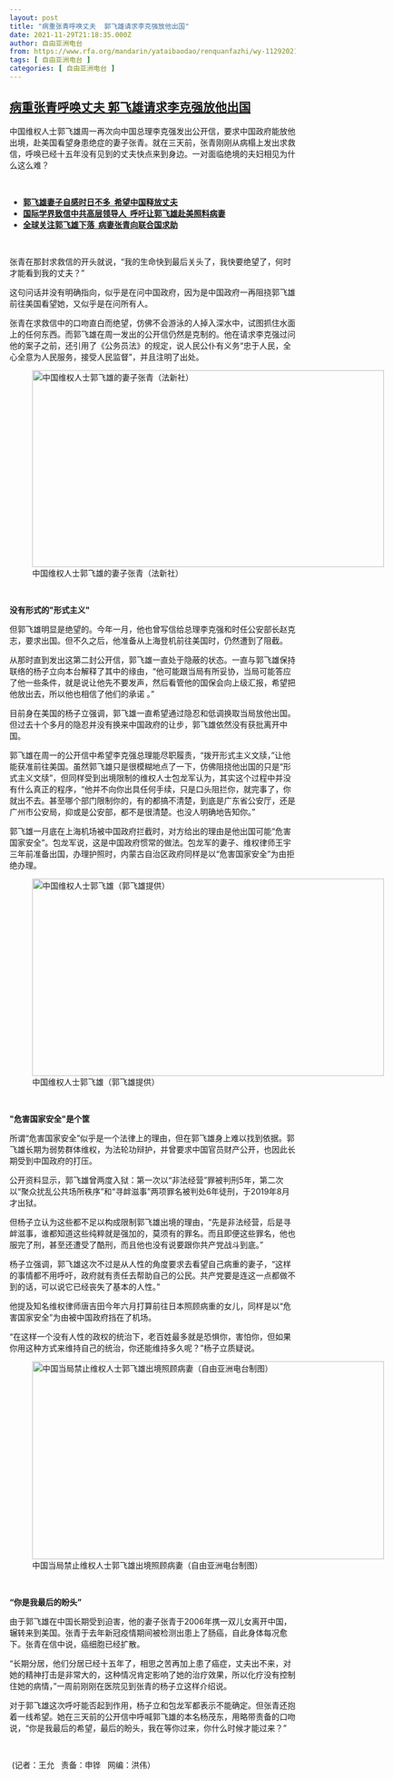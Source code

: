 ```yaml
---
layout: post
title: "病重张青呼唤丈夫  郭飞雄请求李克强放他出国"
date: 2021-11-29T21:18:35.000Z
author: 自由亚洲电台
from: https://www.rfa.org/mandarin/yataibaodao/renquanfazhi/wy-11292021095205.html
tags: [ 自由亚洲电台 ]
categories: [ 自由亚洲电台 ]
---
```

<!--1638220715000-->
[病重张青呼唤丈夫  郭飞雄请求李克强放他出国](https://www.rfa.org/mandarin/yataibaodao/renquanfazhi/wy-11292021095205.html)
------

<div>
<p></p><p>中国维权人士郭飞雄周一再次向中国总理李克强发出公开信，要求中国政府能放他出境，赴美国看望身患绝症的妻子张青。就在三天前，张青刚刚从病榻上发出求救信，呼唤已经十五年没有见到的丈夫快点来到身边。一对面临绝境的夫妇相见为什么这么难？</p><p><br/></p><ul><li><a href="https://www.rfa.org/mandarin/Xinwen/10-11262021145708.html"><strong>郭飞雄妻子自感时日不多  希望中国释放丈夫</strong></a></li><li><strong><a href="https://www.rfa.org/mandarin/yataibaodao/renquanfazhi/xx-02102021125953.html">国际学界致信中共高层领导人  呼吁让郭飞雄赴美照料病妻</a></strong></li><li><strong><a href="https://www.rfa.org/mandarin/yataibaodao/renquanfazhi/xx-02052021100403.html">全球关注郭飞雄下落  病妻张青向联合国求助</a></strong></li></ul><p><br/></p><p>张青在那封求救信的开头就说，“我的生命快到最后关头了，我快要绝望了，何时才能看到我的丈夫？”</p><p>这句问话并没有明确指向，似乎是在问中国政府，因为是中国政府一再阻挠郭飞雄前往美国看望她，又似乎是在问所有人。</p><p>张青在求救信中的口吻直白而绝望，仿佛不会游泳的人掉入深水中，试图抓住水面上的任何东西。而郭飞雄在周一发出的公开信仍然是克制的。他在请求李克强过问他的案子之前，还引用了《公务员法》的规定，说人民公仆有义务“忠于人民，全心全意为人民服务，接受人民监督”，并且注明了出处。</p><p><figure class="image-richtext image-inline captioned" style="width:620px;"><img alt="中国维权人士郭飞雄的妻子张青（法新社）" height="347" src="https://www.rfa.org/mandarin/yataibaodao/renquanfazhi/wy-11292021095205.html/wy1129.jpg/@@images/6e1a3536-7c11-406d-8c99-8c5306b18118.jpeg" title="wy1129.jpg" width="620"/><figcaption class="image-caption">中国维权人士郭飞雄的妻子张青（法新社）</figcaption><small></small></figure> </p><p><strong>没有形式的"形式主义"</strong></p><p>但郭飞雄明显是绝望的。今年一月，他也曾写信给总理李克强和时任公安部长赵克志，要求出国。但不久之后，他准备从上海登机前往美国时，仍然遭到了阻截。</p><p>从那时直到发出这第二封公开信，郭飞雄一直处于隐蔽的状态。一直与郭飞雄保持联络的杨子立向本台解释了其中的缘由，“他可能跟当局有所妥协，当局可能答应了他一些条件，就是说让他先不要发声，然后看管他的国保会向上级汇报，希望把他放出去，所以他也相信了他们的承诺 。”</p><p>目前身在美国的杨子立强调，郭飞雄一直希望通过隐忍和低调换取当局放他出国。但过去十个多月的隐忍并没有换来中国政府的让步，郭飞雄依然没有获批离开中国。</p><p>郭飞雄在周一的公开信中希望李克强总理能尽职履责，“拨开形式主义文牍，”让他能获准前往美国。虽然郭飞雄只是很模糊地点了一下，仿佛阻挠他出国的只是“形式主义文牍”，但同样受到出境限制的维权人士包龙军认为，其实这个过程中并没有什么真正的程序，“他并不向你出具任何手续，只是口头阻拦你，就完事了，你就出不去。甚至哪个部门限制你的，有的都搞不清楚，到底是广东省公安厅，还是广州市公安局，抑或是公安部，都不是很清楚。也没人明确地告知你。”</p><p>郭飞雄一月底在上海机场被中国政府拦截时，对方给出的理由是他出国可能“危害国家安全”。包龙军说，这是中国政府惯常的做法。包龙军的妻子、维权律师王宇三年前准备出国，办理护照时，内蒙古自治区政府同样是以“危害国家安全”为由拒绝办理。</p><p><figure class="image-richtext image-inline captioned" style="width:620px;"><img alt="中国维权人士郭飞雄（郭飞雄提供）" height="348" src="https://www.rfa.org/mandarin/yataibaodao/renquanfazhi/wy-11292021095205.html/wy1129b.jpg/@@images/0444a877-12db-40e9-99ff-8a562262f2bc.jpeg" title="wy1129b.jpg" width="620"/><figcaption class="image-caption">中国维权人士郭飞雄（郭飞雄提供）</figcaption><small></small></figure> </p><p><strong>"危害国家安全"是个筐</strong></p><p>所谓“危害国家安全”似乎是一个法律上的理由，但在郭飞雄身上难以找到依据。郭飞雄长期为弱势群体维权，为法轮功辩护，并曾要求中国官员财产公开，也因此长期受到中国政府的打压。</p><p>公开资料显示，郭飞雄曾两度入狱：第一次以“非法经营”罪被判刑5<span>年，第二次以“聚众扰乱公共场所秩序”和“寻衅滋事”两项罪名被判处</span>6<span>年徒刑，于</span>2019<span>年</span>8<span>月才出狱。</span></p><p>但杨子立认为这些都不足以构成限制郭飞雄出境的理由，“先是非法经营，后是寻衅滋事，谁都知道这些纯粹就是强加的，莫须有的罪名。而且即便这些罪名，他也服完了刑，甚至还遭受了酷刑，而且他也没有说要跟你共产党战斗到底。”</p><p>杨子立强调，郭飞雄这次不过是从人性的角度要求去看望自己病重的妻子，“这样的事情都不用呼吁，政府就有责任去帮助自己的公民。共产党要是连这一点都做不到的话，可以说它已经丧失了基本的人性。”</p><p>他提及知名维权律师唐吉田今年六月打算前往日本照顾病重的女儿，同样是以“危害国家安全”为由被中国政府挡在了机场。</p><p>“在这样一个没有人性的政权的统治下，老百姓最多就是恐惧你，害怕你，但如果你用这种方式来维持自己的统治，你还能维持多久呢？”杨子立质疑说。</p><p><figure class="image-richtext image-inline captioned" style="width:620px;"><img alt="中国当局禁止维权人士郭飞雄出境照顾病妻（自由亚洲电台制图）" height="349" src="https://www.rfa.org/mandarin/yataibaodao/renquanfazhi/wy-11292021095205.html/wy1129a.jpg/@@images/6579e4c7-b8a8-4c42-a29d-46bebe750bb7.jpeg" title="wy1129a.jpg" width="620"/><figcaption class="image-caption">中国当局禁止维权人士郭飞雄出境照顾病妻（自由亚洲电台制图）</figcaption><small></small></figure> </p><p><strong>“你是我最后的盼头”</strong></p><p>由于郭飞雄在中国长期受到迫害，他的妻子张青于2006<span>年携一双儿女离开中国，辗转来到美国。张青于去年新冠疫情期间被检测出患上了肠癌，自此身体每况愈下。</span>张青在信中说，癌细胞已经扩散。</p><p>“长期分居，他们分居已经十五<span>年了，相思之苦再加上患了癌症，丈夫出不来，对她的精神打击是非常大的，这种情况肯定影响了她的治疗效果，所以化疗没有控制住她的病情，”一周前刚刚在医院见到张青的杨子立这样介绍说。</span></p><p>对于郭飞雄这次呼吁能否起到作用，杨子立和包龙军都表示不能确定。但张青还抱着一线希望。她在三天前的公开信中呼喊郭飞雄的本名杨茂东，用略带责备的口吻说，“你是我最后的希望，最后的盼头，我在等你过来，你什么时候才能过来？”</p><p><br/></p><p> (<span>记者：王允   责备：申铧   网编：洪伟）</span></p>
</div>
